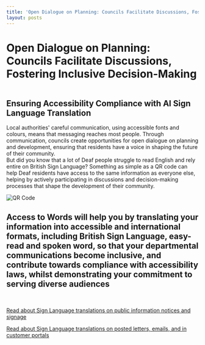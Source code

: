 ```yaml
---
title: 'Open Dialogue on Planning: Councils Facilitate Discussions, Fostering Inclusive Decision-Making'
layout: posts
---
```


# Open Dialogue on Planning: Councils Facilitate Discussions, Fostering Inclusive Decision-Making

![]()

## Ensuring Accessibility Compliance with AI Sign Language Translation

Local authorities' careful communication, using accessible fonts and colours, means that messaging reaches most people.  Through communication, councils create opportunities for open dialogue on planning and development, ensuring that residents have a voice in shaping the future of their community.  
But did you know that a lot of Deaf people struggle to read English and rely entire on British Sign Language?
Something as simple as a QR code can help Deaf residents have access to the same information as everyone else, helping by actively participating in discussions and decision-making processes that shape the development of their community.

![QR Code](/posts/images/qr-contact.png)

## Access to Words will help you by translating your information into accessible and international formats, including British Sign Language, easy-read and spoken word, so that your departmental communications become inclusive, and contribute towards compliance with accessibility laws, whilst demonstrating your commitment to serving diverse audiences

<br/>

[Read about Sign Language translations on public information notices and signage](/solutions/gazette)

[Read about Sign Language translations on posted letters, emails, and in customer portals](/solutions/correspondent)
